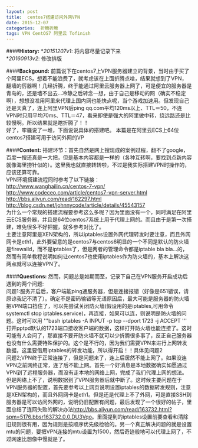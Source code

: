 ```yaml
---
layout: post
title:  centos7搭建访问外网VPN
date: 2015-12-07
categories:  折腾折腾
tags: VPN CentOS7 阿里云 Tofinish
---
```

####<strong>History:</strong>
*<em>20151207v1</em>: 将内容尽量记录下来</br>
*<em>20160913v2</em>: 修改排版</br>

####<strong>Backgound:</strong>
前篇说下在centos7上VPN服务器建立的背景，当时由于买了个阿里ECS，想着不能浪费了，就考虑该在上面折腾点啥，结果就想到了VPN，翻墙的厉器啊！几经折腾，终于能通过阿里云服务器上网了，可是便宜的服务器是青岛的，还是墙不出去...冷静之后转念一想，由于自己是移动的网（确实不稳定啊），想想没准用阿里来代理上国内网也能快点呢，当个游戏加速用。但发现自己还是天真了，连上阿里VPN后ping qq.com平均120ms以上、TTL＝50，不连VPN时只用平均70ms、TTL＝47，看来即使是强大的阿里做中转，绕远路还是比较慢啊。所以结果就是瞎折腾了！！ <br>
好了，牢骚说了一堆，下面说说具体的搭建吧。
本篇是在阿里云ECS上64位centos7搭建可用于访问外网的VP

####<strong>Content:</strong>
搭建环节：首先自然是网上搜现成的案例过程，翻不了google，百度一搜还真是一大把，但是基本内容都是一样的（各种互转啊，要找到点新内容就像海里捞针似的）。这里我也就直接转转啦，不过是我实际搭建VPN时操作的，应该还算可靠。<br> 
VPN环境搭建流程同时参考了以下链接：<br>
<http://www.wanghailin.cn/centos-7-vpn/> <br>
<http://www.codeceo.com/article/centos7-vpn-server.html> <br>
<http://bbs.aliyun.com/read/162297.html>  <br>
<http://blog.csdn.net/johnnycode/article/details/45543157> <br>
为什么一个常规的搭建流程要参考这么多呢？因为里面没有一个，同时满足在阿里云ECS服务器，并且是64位centos7系统上用于代理上网的。而且由于是第一次搭建，难免很多不好把握，就多参考对比了。<br>
主要注意阿里是XEN架构的，所以iptables设置外网代理转发时要注意，而且外网网卡是eth1，此外要留意的是centos7与centos6明显的一个不同是默认的防火墙是firewalld，而不是iptables了，但是两者的管理命令都是iptable bla bla...的，然而有简单教程说明如何让centos7也使用iptables作为防火墙的，基本上解决这两点就可以连接VPN了。

####<strong>Questions:</strong>
然而，问题总是如期而至，记录下自己在VPN服务开启成功后遇到的两个问题:<br>
问题1:服务开启后，客户端能ping通服务器，但是连接报错（好像是651错误，请原谅我记不清了）。确定不是密码输错等无语原因后，最大可能是服务器的防火墙把VPN端口挡住了，可以先尝试关闭防火墙(假设用的是iptables,可用命令systemctl stop iptables.service)，再连接，如果可以连，则说明是防火墙的问题。这时可以用
'''bash
    iptables -A INPUT -p tcp --dport 1723 -j ACCEPT
'''
打开pptpd默认的1723端口接收客户端的数据，这样打开防火墙也能连接了。这时可能有人会问了，那直接不要开防火墙不就可以少折腾很多事了，反正自己服务器也没有什么需要特殊保护的。这个是不行的，因为我们需要VPN来进行上网转发数据，这里要借用iptables的转发功能，所以得开启！！具体见问题2<br>
问题2;VPN终于正常连接了，但是问题来了，连上后居然不能上网了。如果没连VPN之前网终正常，连了后不能上网。首先一个好消息是本地数据确实如愿通过VPN到了远程服务器，而没有走本地的网络上网，完成了我们代理上网的想法。但是网络上不了，说明数据到了VPN服务器后就中断了。这时候主要问题在于VPN服务器的配置，首先要参考以上网页说明设置iptables的数据转发规则，注意是XEN架构的，而且外网网卡是eth1。但是还是代理上不了外网，可是直接SSH到服务器是可以访问外网的，说明仍旧配置有问题，最后发现了一个很好的帖子，里面总结了连网失败的解决办法<http://bbs.aliyun.com/read/163732.html?spm=5176.bbsr163732.0.0.DU3Vqo>。里面提到的iptables设置前要查看和清除旧规则很有用，因为规则是按顺序优先级检验的。另一个真正解决问题的就是设置mtu的问题，要把VPN连接的mtu设置为1500，然后奇迹般地可以代理上网了，不过网速比想像中慢就是了。


